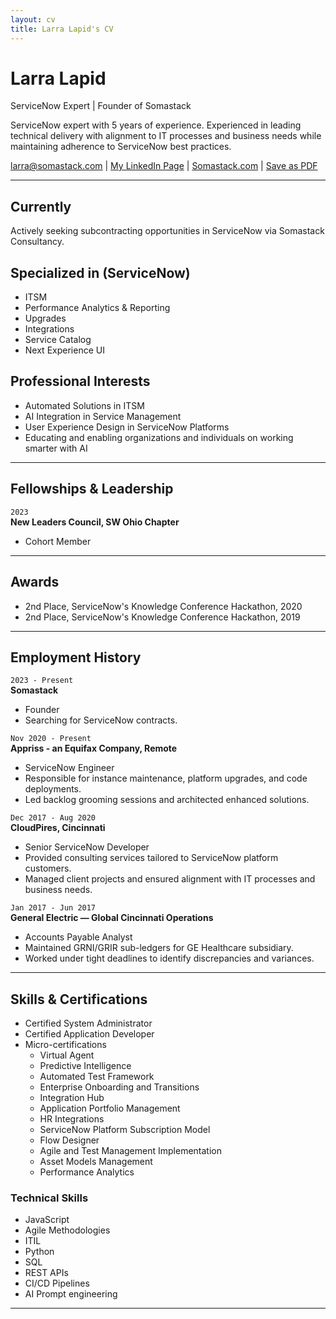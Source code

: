 ```yaml
---
layout: cv
title: Larra Lapid's CV
---
```

# Larra Lapid  
ServiceNow Expert | Founder of Somastack


ServiceNow expert with 5 years of experience. Experienced in leading technical delivery with alignment to IT processes and business needs while maintaining adherence to ServiceNow best practices.  

<div id="webaddress">
<a href="mailto:larra@somastack.com">larra@somastack.com</a>
| <a href="https://www.linkedin.com/in/larralapid/">My LinkedIn Page</a>
| <a href="http://somastack.com">Somastack.com</a>
| <a href="#" onclick="window.print(); return false;">Save as PDF</a>
</div>

---

## Currently

Actively seeking subcontracting opportunities in ServiceNow via Somastack Consultancy.

## Specialized in (ServiceNow)

- ITSM
- Performance Analytics & Reporting 
- Upgrades 
- Integrations 
- Service Catalog 
- Next Experience UI 


## Professional Interests

- Automated Solutions in ITSM
- AI Integration in Service Management
- User Experience Design in ServiceNow Platforms
- Educating and enabling organizations and individuals on working smarter with AI

---

## Fellowships & Leadership

`2023`  
__New Leaders Council, SW Ohio Chapter__  
- Cohort Member

---

## Awards

- 2nd Place, ServiceNow's Knowledge Conference Hackathon, 2020
- 2nd Place, ServiceNow's Knowledge Conference Hackathon, 2019

---

## Employment History

`2023 - Present`  
__Somastack__  
- Founder
- Searching for ServiceNow contracts. 

`Nov 2020 - Present`  
__Appriss - an Equifax Company, Remote__  
- ServiceNow Engineer  
- Responsible for instance maintenance, platform upgrades, and code deployments.
- Led backlog grooming sessions and architected enhanced solutions.

`Dec 2017 - Aug 2020`  
__CloudPires, Cincinnati__  
- Senior ServiceNow Developer  
- Provided consulting services tailored to ServiceNow platform customers.
- Managed client projects and ensured alignment with IT processes and business needs.

`Jan 2017 - Jun 2017`  
__General Electric — Global Cincinnati Operations__  
- Accounts Payable Analyst  
- Maintained GRNI/GRIR sub-ledgers for GE Healthcare subsidiary.
- Worked under tight deadlines to identify discrepancies and variances.

---

## Skills & Certifications
- Certified System Administrator  
- Certified Application Developer 
- Micro-certifications
    - Virtual Agent
    - Predictive Intelligence
    - Automated Test Framework
    - Enterprise Onboarding and Transitions
    - Integration Hub
    - Application Portfolio Management
    - HR Integrations
    - ServiceNow Platform Subscription Model
    - Flow Designer
    - Agile and Test Management Implementation
    - Asset Models Management
    - Performance Analytics


### Technical Skills  
- JavaScript  
- Agile Methodologies  
- ITIL  
- Python  
- SQL  
- REST APIs  
- CI/CD Pipelines
- AI Prompt engineering 


---



<!-- ### Footer

Last updated: September 2023 -->
